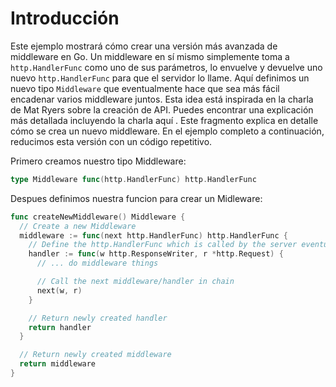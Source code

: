 # Introducción

Este ejemplo mostrará cómo crear una versión más avanzada de middleware en Go.
Un middleware en sí mismo simplemente toma a `http.HandlerFunc` como uno de sus parámetros, lo envuelve y devuelve uno nuevo `http.HandlerFunc` para que el servidor lo llame.
Aquí definimos un nuevo tipo `Middleware` que eventualmente hace que sea más fácil encadenar varios middleware juntos. Esta idea está inspirada en la charla de Mat Ryers sobre la creación de API. Puedes encontrar una explicación más detallada incluyendo la charla aquí .
Este fragmento explica en detalle cómo se crea un nuevo middleware. En el ejemplo completo a continuación, reducimos esta versión con un código repetitivo.

Primero creamos nuestro tipo Middleware:

```go
type Middleware func(http.HandlerFunc) http.HandlerFunc
```

Despues definimos nuestra funcion para crear un Midleware:

```go
func createNewMiddleware() Middleware {
  // Create a new Middleware
  middleware := func(next http.HandlerFunc) http.HandlerFunc {
    // Define the http.HandlerFunc which is called by the server eventually
    handler := func(w http.ResponseWriter, r *http.Request) {
      // ... do middleware things

      // Call the next middleware/handler in chain
      next(w, r)
    }

    // Return newly created handler
    return handler
  }

  // Return newly created middleware
  return middleware
}
```